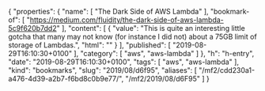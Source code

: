 {
  "properties": {
    "name": [
      "The Dark Side of AWS Lambda"
    ],
    "bookmark-of": [
      "https://medium.com/fluidity/the-dark-side-of-aws-lambda-5c9f620b7dd2"
    ],
    "content": [
      {
        "value": "This is quite an interesting little gotcha that many may not know (for instance I did not) about a 75GB limit of storage of Lambdas.",
        "html": ""
      }
    ],
    "published": [
      "2019-08-29T16:10:30+0100"
    ],
    "category": [
      "aws",
      "aws-lambda"
    ]
  },
  "h": "h-entry",
  "date": "2019-08-29T16:10:30+0100",
  "tags": [
    "aws",
    "aws-lambda"
  ],
  "kind": "bookmarks",
  "slug": "2019/08/d6f95",
  "aliases": [
    "/mf2/cdd230a1-a476-4d39-a2b7-f6bd8c0b9e77/",
    "/mf2/2019/08/d6F95"
  ]
}
